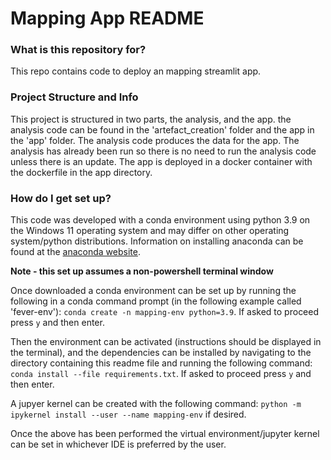 # Mapping App README #


### What is this repository for? ###

This repo contains code to deploy an mapping streamlit app.

### Project Structure and Info ###

This project is structured in two parts, the analysis, and the app. the analysis code can be found in 
the 'artefact_creation' folder and the app in the 'app' folder. The analysis code produces the data 
for the app. The analysis has already been run so there is no need to run the analysis code unless there
is an update. The app is deployed in a docker container with the dockerfile in the app directory.

### How do I get set up? ###


This code was developed with a conda environment using python 3.9 on the Windows 11 operating system 
and may differ on other operating system/python distributions.
Information on installing anaconda can be found at the [anaconda website](https://www.anaconda.com/).

**Note - this set up assumes a non-powershell terminal window**

Once downloaded a conda environment can be set up by running the following in a conda command prompt
(in the following example called 'fever-env'): `conda create -n mapping-env python=3.9`.
If asked to proceed press `y` and then enter.

Then the environment can be activated (instructions should be displayed in the terminal), 
and the dependencies can be installed by navigating to the directory containing this
readme file and running the following command: `conda install --file requirements.txt`.
If asked to proceed press `y` and then enter.

A jupyer kernel can be created with the following command: `python -m ipykernel install --user --name mapping-env` 
if desired.

Once the above has been performed the virtual environment/jupyter kernel can be set in whichever
IDE is preferred by the user.

